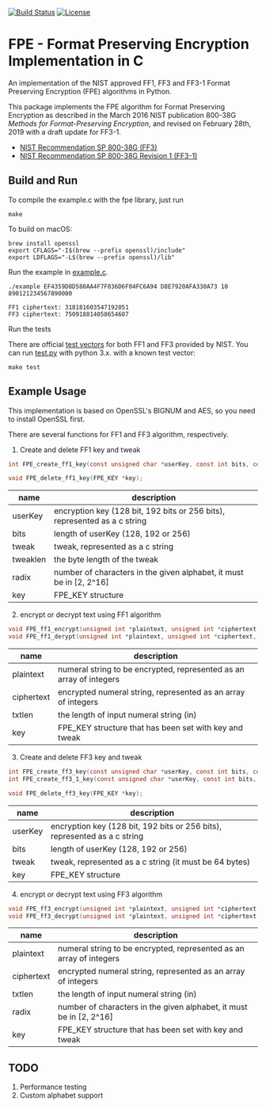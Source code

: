 [![Build Status](https://app.travis-ci.com/mysto/clang-fpe.svg?branch=master)](https://app.travis-ci.com/mysto/clang-fpe)
[![License](https://img.shields.io/badge/License-MIT-blue.svg)](https://opensource.org/licenses/MIT)


# FPE - Format Preserving Encryption Implementation in C

An implementation of the NIST approved FF1, FF3 and FF3-1 Format Preserving Encryption (FPE) algorithms in Python.

This package implements the FPE algorithm for Format Preserving Encryption as described in the March 2016 NIST publication 800-38G _Methods for Format-Preserving Encryption_,
and revised on February 28th, 2019 with a draft update for FF3-1.

* [NIST Recommendation SP 800-38G (FF3)](http://nvlpubs.nist.gov/nistpubs/SpecialPublications/NIST.SP.800-38G.pdf)
* [NIST Recommendation SP 800-38G Revision 1 (FF3-1)](https://nvlpubs.nist.gov/nistpubs/SpecialPublications/NIST.SP.800-38Gr1-draft.pdf)

## Build and Run

To compile the example.c with the fpe library, just run

`make`

To build on macOS:
```shell
brew install openssl
export CFLAGS="-I$(brew --prefix openssl)/include"
export LDFLAGS="-L$(brew --prefix openssl)/lib"
```
Run the example in
[example.c](https://github.com/0NG/Format-Preserving-Encryption/blob/master/example.c). 

```shell
./example EF4359D8D580AA4F7F036D6F04FC6A94 D8E7920AFA330A73 10 890121234567890000

FF1 ciphertext: 318181603547192051
FF3 ciphertext: 750918814058654607
```
Run the tests

There are official [test vectors](http://csrc.nist.gov/groups/ST/toolkit/examples.html) for both FF1 and FF3 provided by NIST. You can run [test.py](https://github.com/0NG/Format-Preserving-Encryption/blob/master/test.py) with python 3.x.
with a known test vector:

```shell
make test
```
## Example Usage

This implementation is based on OpenSSL's BIGNUM and AES, so you need to install OpenSSL first.

There are several functions for FF1 and FF3 algorithm, respectively.

1. Create and delete FF1 key and tweak

```c
int FPE_create_ff1_key(const unsigned char *userKey, const int bits, const unsigned char *tweak, const unsigned int tweaklen, const unsigned int radix, FPE_KEY *key);

void FPE_delete_ff1_key(FPE_KEY *key);
```

| name     | description                              |
| -------- | ---------------------------------------- |
| userKey  | encryption key (128 bit, 192 bits or 256 bits), represented as a c string |
| bits     | length of userKey (128, 192 or 256)      |
| tweak    | tweak, represented as a c string         |
| tweaklen | the byte length of the tweak             |
| radix    | number of characters in the given alphabet, it must be in [2, 2^16] |
| key      | FPE_KEY structure                        |

2. encrypt or decrypt text using FF1 algorithm

```c
void FPE_ff1_encrypt(unsigned int *plaintext, unsigned int *ciphertext, unsigned int txtlen, FPE_KEY *key)
void FPE_ff1_derypt(unsigned int *plaintext, unsigned int *ciphertext, unsigned int txtlen, FPE_KEY *key)
```

| name  | description                              |
| ----- | ---------------------------------------- |
| plaintext  | numeral string to be encrypted, represented as an array of integers |
| ciphertext | encrypted numeral string, represented as an array of integers |
| txtlen | the length of input numeral string (in)  |
| key   | FPE_KEY structure that has been set with key and tweak |

3. Create and delete FF3 key and tweak

```c
int FPE_create_ff3_key(const unsigned char *userKey, const int bits, const unsigned char *tweak, const unsigned char radix, FPE_KEY *key);
int FPE_create_ff3_1_key(const unsigned char *userKey, const int bits, const unsigned char *tweak, const unsigned char radix, FPE_KEY *key);

void FPE_delete_ff3_key(FPE_KEY *key);
```

| name    | description                              |
| ------- | ---------------------------------------- |
| userKey | encryption key (128 bit, 192 bits or 256 bits), represented as a c string |
| bits    | length of userKey (128, 192 or 256)      |
| tweak   | tweak, represented as a c string (it must be 64 bytes) |
| key     | FPE_KEY structure                        |

4. encrypt or decrypt text using FF3 algorithm

```c
void FPE_ff3_encrypt(unsigned int *plaintext, unsigned int *ciphertext, unsigned int inlen, FPE_KEY *key);
void FPE_ff3_decrypt(unsigned int *plaintext, unsigned int *ciphertext, unsigned int inlen, FPE_KEY *key);
```

| name  | description                              |
| ----- | ---------------------------------------- |
| plaintext  | numeral string to be encrypted, represented as an array of integers |
| ciphertext | encrypted numeral string, represented as an array of integers |
| txtlen | the length of input numeral string (in)  |
| radix | number of characters in the given alphabet, it must be in [2, 2^16] |
| key   | FPE_KEY structure that has been set with key and tweak |

## TODO

1. Performance testing
3. Custom alphabet support

